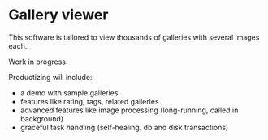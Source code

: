 # Gallery viewer

This software is tailored to view thousands of galleries with several images each. 

Work in progress.

Productizing will include:
- a demo with sample galleries
- features like rating, tags, related galleries
- advanced features like image processing (long-running, called in background)
- graceful task handling (self-healing, db and disk transactions)